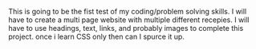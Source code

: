 This is going to be the fist test of my coding/problem solving skills. I will have to create a multi page website with multiple different recepies. I will have to use headings, text, links, and probably images to complete this project. once i learn CSS only then can I spurce it up.
